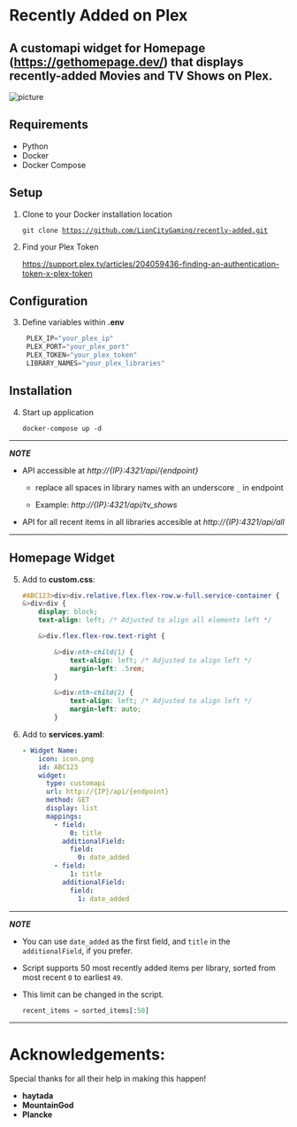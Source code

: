 # Recently Added on Plex

## A customapi widget for Homepage (https://gethomepage.dev/) that displays recently-added Movies and TV Shows on Plex.
![picture](https://i.imgur.com/umopaWL.png)
## Requirements
 - Python
 - Docker
 - Docker Compose
## Setup
1. Clone to your Docker installation location

   <code>git clone https://github.com/LionCityGaming/recently-added.git</code>

2. Find your Plex Token

   https://support.plex.tv/articles/204059436-finding-an-authentication-token-x-plex-token
## Configuration
3. Define variables within **.env**

    ```python
     PLEX_IP="your_plex_ip"
     PLEX_PORT="your_plex_port"
     PLEX_TOKEN="your_plex_token"
     LIBRARY_NAMES="your_plex_libraries"
## Installation

4. Start up application

   <code>docker-compose up -d</code>

---
_**NOTE**_

- API accessible at _http://{IP}:4321/api/{endpoint}_
  - replace all spaces in library names with an underscore <code>_</code> in endpoint

  - Example: _http://{IP}:4321/api/tv_shows_

- API for all recent items in all libraries accesible at _http://{IP}:4321/api/all_
---
## Homepage Widget
5. Add to **custom.css**:

    ```css 
    #ABC123>div>div.relative.flex.flex-row.w-full.service-container {
    &>div>div {
        display: block;
        text-align: left; /* Adjusted to align all elements left */

        &>div.flex.flex-row.text-right {

            &>div:nth-child(1) {
                text-align: left; /* Adjusted to align left */
                margin-left: .5rem;
            }

            &>div:nth-child(2) {
                text-align: left; /* Adjusted to align left */
                margin-left: auto;
            }
6. Add to **services.yaml**:

    ```yaml
    - Widget Name:
        icon: icon.png
        id: ABC123
        widget:
          type: customapi
          url: http://{IP}/api/{endpoint}
          method: GET
          display: list
          mappings:
            - field:
                0: title
              additionalField:
                field:
                  0: date_added
            - field:
                1: title
              additionalField:
                field:
                  1: date_added
---
_**NOTE**_
  - You can use <code>date_added</code> as the first field, and <code>title</code> in the <code>additionalField</code>, if you prefer.

  - Script supports 50 most recently added items per library, sorted from most recent <code>0</code> to earliest <code>49</code>.

  - This limit can be changed in the script.
    ```python
    recent_items = sorted_items[:50]
---
# Acknowledgements:

Special thanks for all their help in making this happen!

- **haytada**
- **MountainGod**
- **Plancke**

